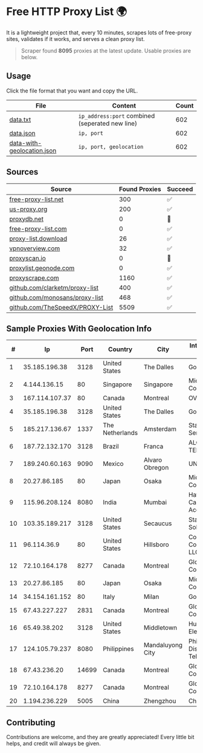 
# Free HTTP Proxy List 🌍

It is a lightweight project that, every 10 minutes, scrapes lots of free-proxy sites, validates if it works, and serves a clean proxy list.


> Scraper found **8095** proxies at the latest update. Usable proxies are below.

## Usage

Click the file format that you want and copy the URL.


|File|Content|Count|
|----|-------|-----|
|[data.txt](https://raw.githubusercontent.com/themiralay/Proxy-List-World/master/data.txt)|`ip_address:port` combined (seperated new line)|602|
|[data.json](https://raw.githubusercontent.com/themiralay/Proxy-List-World/master/data.json)|`ip, port`|602|
|[data-with-geolocation.json](https://raw.githubusercontent.com/themiralay/Proxy-List-World/master/data-with-geolocation.json)|`ip, port, geolocation`|602|

## Sources

|Source|Found Proxies|Succeed|
|------|-------------|-------|
|[free-proxy-list.net](https://free-proxy-list.net)|300|✅|
|[us-proxy.org](https://www.us-proxy.org)|200|✅|
|[proxydb.net](http://proxydb.net)|0|🚫|
|[free-proxy-list.com](https://free-proxy-list.com/?page=&port=&type%5B%5D=http&type%5B%5D=https&up_time=0&search=Search)|0|✅|
|[proxy-list.download](https://www.proxy-list.download/HTTP)|26|✅|
|[vpnoverview.com](https://vpnoverview.com/privacy/anonymous-browsing/free-proxy-servers)|32|✅|
|[proxyscan.io](https://www.proxyscan.io)|0|🚫|
|[proxylist.geonode.com](https://proxylist.geonode.com/api/proxy-list?limit=300&page=1&sort_by=lastChecked&sort_type=desc&protocols=http,https)|0|✅|
|[proxyscrape.com](https://api.proxyscrape.com/v2/?request=displayproxies&protocol=http&timeout=10000&country=all&ssl=all&anonymity=all)|1160|✅|
|[github.com/clarketm/proxy-list](https://raw.githubusercontent.com/clarketm/proxy-list/master/proxy-list-raw.txt)|400|✅|
|[github.com/monosans/proxy-list](https://raw.githubusercontent.com/monosans/proxy-list/main/proxies/http.txt)|468|✅|
|[github.com/TheSpeedX/PROXY-List](https://raw.githubusercontent.com/TheSpeedX/PROXY-List/master/http.txt)|5509|✅|


## Sample Proxies With Geolocation Info

|#|Ip|Port|Country|City|Internet Service Provider|
|-|--|----|-------|----|-------------------------|
|1|35.185.196.38|3128|United States|The Dalles|Google LLC|
|2|4.144.136.15|80|Singapore|Singapore|Microsoft Corporation|
|3|167.114.107.37|80|Canada|Montreal|OVH SAS|
|4|35.185.196.38|3128|United States|The Dalles|Google LLC|
|5|185.217.136.67|1337|The Netherlands|Amsterdam|Stallion Network Services Limited|
|6|187.72.132.170|3128|Brazil|Franca|ALGAR TELECOM S/A|
|7|189.240.60.163|9090|Mexico|Alvaro Obregon|UNINET|
|8|20.27.86.185|80|Japan|Osaka|Microsoft Corporation|
|9|115.96.208.124|8080|India|Mumbai|Hathway IP over Cable Internet Access|
|10|103.35.189.217|3128|United States|Secaucus|Stark Industries Solutions LTD|
|11|96.114.36.9|80|United States|Hillsboro|Comcast Cable Communications, LLC|
|12|72.10.164.178|8277|Canada|Montreal|GloboTech Communications|
|13|20.27.86.185|80|Japan|Osaka|Microsoft Corporation|
|14|34.154.161.152|80|Italy|Milan|Google LLC|
|15|67.43.227.227|2831|Canada|Montreal|GloboTech Communications|
|16|65.49.38.202|3128|United States|Middletown|Hurricane Electric LLC|
|17|124.105.79.237|8080|Philippines|Mandaluyong City|Philippine Long Distance Telephone Co.|
|18|67.43.236.20|14699|Canada|Montreal|GloboTech Communications|
|19|72.10.164.178|8277|Canada|Montreal|GloboTech Communications|
|20|1.194.236.229|5005|China|Zhengzhou|China Telecom|



## Contributing

Contributions are welcome, and they are greatly appreciated! Every
little bit helps, and credit will always be given.

